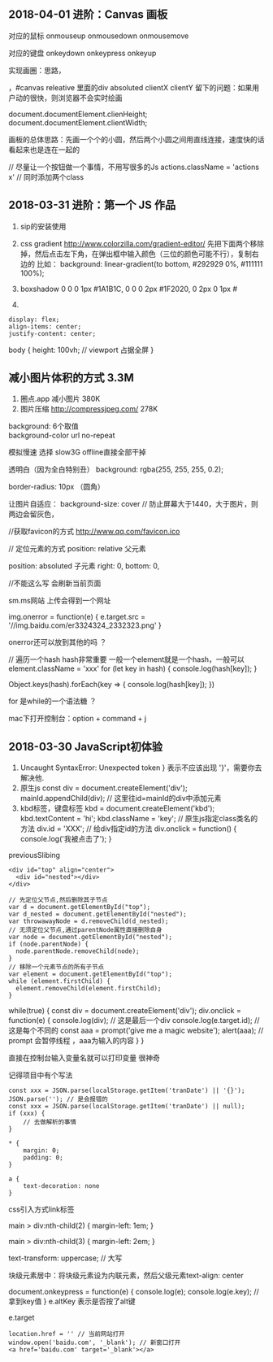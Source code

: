 ## 2018-04-01 进阶：Canvas 画板
对应的鼠标
onmouseup
onmousedown
onmousemove

对应的键盘
onkeydown
onkeypress
onkeyup


实现画圈：思路，<div id="canvas"></div>，#canvas releative 里面的div absoluted clientX clientY
留下的问题：如果用户动的很快，则浏览器不会实时绘画

document.documentElement.clienHeight;
document.documentElement.clientWidth;

画板的总体思路：先画一个个的小圆，然后两个小圆之间用直线连接，速度快的话看起来也是连在一起的

// 尽量让一个按钮做一个事情，不用写很多的Js
actions.className = 'actions x' // 同时添加两个class



## 2018-03-31  进阶：第一个 JS 作品
1. sip的安装使用
2. css gradient 
http://www.colorzilla.com/gradient-editor/
先把下面两个移除掉，然后点击左下角，在弹出框中输入颜色（三位的颜色可能不行），复制右边的
比如： background: linear-gradient(to bottom, #292929 0%, #111111 100%);

3. boxshadow 0 0 0 1px #1A1B1C, 0 0 0 2px #1F2020, 0 2px 0 1px #
4. 
``` 垂直上下居中
display: flex;
align-items: center;
justify-content: center;
```

body {
	height: 100vh; // viewport 占据全屏
}

## 减小图片体积的方式 3.3M
1. 圈点.app 减小图片 380K
2. 图片压缩 http://compressjpeg.com/ 278K

background: 6个取值  
background-color
url
no-repeat

模拟慢速 选择 slow3G
offline直接全部干掉


透明白（因为全白特别丑）
background: rgba(255, 255, 255, 0.2);

border-radius: 10px （圆角）


让图片自适应：
background-size: cover // 防止屏幕大于1440，大于图片，则两边会留灰色，


//获取favicon的方式
http://www.qq.com/favicon.ico 


// 定位元素的方式
position: relative 父元素

position: absoluted 子元素
right: 0,
bottom: 0,


<a href=""></a> //不能这么写  会刷新当前页面

sm.ms网站 上传会得到一个网址


img.onerror = function(e) {
	e.target.src = '//img.baidu.com/er3324324_2332323.png'
}

onerror还可以放到其他的吗 ？


// 遍历一个hash  hash非常重要  一般一个element就是一个hash，一般可以 element.className = 'xxx'
for (let key in hash) {
	console.log(hash[key]);
}

Object.keys(hash).forEach(key => {
	console.log(hash[key]);
})


for 是while的一个语法糖 ？


mac下打开控制台：option + command + j






## 2018-03-30  JavaScript初体验
1. Uncaught SyntaxError: Unexpected token }
表示不应该出现 '}'，需要你去解决他.
2. 原生js 
const div = document.createElement('div');
mainId.appendChild(div); // 这里往id=mainId的div中添加元素
3. kbd标签，键盘标签
kbd = document.createElement('kbd');
kbd.textContent = 'hi';
kbd.className = 'key'; // 原生js指定class类名的方法
div.id = 'XXX'; // 给div指定id的方法
div.onclick = function() {
	console.log('我被点击了');
}

previousSlibing

``` removeChild用法
<div id="top" align="center">
  <div id="nested"></div>
</div>

// 先定位父节点,然后删除其子节点
var d = document.getElementById("top");
var d_nested = document.getElementById("nested");
var throwawayNode = d.removeChild(d_nested);
// 无须定位父节点,通过parentNode属性直接删除自身
var node = document.getElementById("nested");
if (node.parentNode) {
  node.parentNode.removeChild(node);
}
// 移除一个元素节点的所有子节点
var element = document.getElementById("top");
while (element.firstChild) {
  element.removeChild(element.firstChild);
}
```



while(true) {
	const div = document.createElement('div');
	div.onclick = function(e) {
		console.log(div); // 这是最后一个div
		console.log(e.target.id); //这是每个不同的
		const aaa = prompt('give me a magic website');
		alert(aaa); // prompt 会暂停线程 ，aaa为输入的内容
	}
}

直接在控制台输入变量名就可以打印变量  很神奇

记得项目中有个写法 
```
const xxx = JSON.parse(localStorage.getItem('tranDate') || '{}');
JSON.parse(''); // 是会报错的
const xxx = JSON.parse(localStorage.getItem('tranDate') || null);
if (xxx) {
	// 去做解析的事情
}

```
```
* {
	margin: 0;
	padding: 0;
}

a {
	text-decoration: none
}
```

css引入方式link标签

main > div:nth-child(2) {
	margin-left: 1em;
}

main > div:nth-child(3) {
	margin-left: 2em;
}


text-transform: uppercase; // 大写


块级元素居中：将块级元素设为内联元素，然后父级元素text-align: center


document.onkeypress = function(e) {
	console.log(e);
	console.log(e.key); // 拿到key值
}
e.altKey 表示是否按了alt键


e.target


```
location.href = '' // 当前网站打开
window.open('baidu.com', '_blank'); // 新窗口打开
<a href='baidu.com' target='_blank'></a>
```








